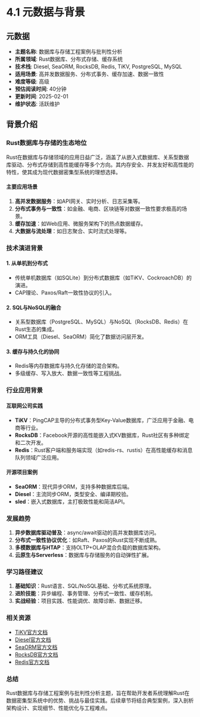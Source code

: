 # 4.1 元数据与背景

## 元数据

- **主题名称**: 数据库与存储工程案例与批判性分析
- **所属领域**: Rust数据库、分布式存储、缓存系统
- **技术栈**: Diesel, SeaORM, RocksDB, Redis, TiKV, PostgreSQL, MySQL
- **适用场景**: 高并发数据服务、分布式事务、缓存加速、数据一致性
- **难度等级**: 高级
- **预估阅读时间**: 40分钟
- **更新时间**: 2025-02-01
- **维护状态**: 活跃维护

## 背景介绍

### Rust数据库与存储的生态地位

Rust在数据库与存储领域的应用日益广泛，涵盖了从嵌入式数据库、关系型数据库驱动、分布式存储到高性能缓存等多个方向。其内存安全、并发友好和高性能的特性，使其成为现代数据密集型系统的理想选择。

#### 主要应用场景

1. **高并发数据服务**：如API网关、实时分析、日志采集等。
2. **分布式事务与一致性**：如金融、电商、区块链等对数据一致性要求极高的场景。
3. **缓存加速**：如Web应用、微服务架构下的热点数据缓存。
4. **大数据与流处理**：如日志聚合、实时流式处理等。

### 技术演进背景

#### 1. 从单机到分布式

- 传统单机数据库（如SQLite）到分布式数据库（如TiKV、CockroachDB）的演进。
- CAP理论、Paxos/Raft一致性协议的引入。

#### 2. SQL与NoSQL的融合

- 关系型数据库（PostgreSQL、MySQL）与NoSQL（RocksDB、Redis）在Rust生态的集成。
- ORM工具（Diesel、SeaORM）简化了数据访问层开发。

#### 3. 缓存与持久化的协同

- Redis等内存数据库与持久化存储的混合架构。
- 多级缓存、写入放大、数据一致性等工程挑战。

### 行业应用背景

#### 互联网公司实践

- **TiKV**：PingCAP主导的分布式事务型Key-Value数据库，广泛应用于金融、电商等行业。
- **RocksDB**：Facebook开源的高性能嵌入式KV数据库，Rust社区有多种绑定和二次开发。
- **Redis**：Rust客户端和服务端实现（如redis-rs、rustis）在高性能缓存和消息队列领域广泛应用。

#### 开源项目案例

- **SeaORM**：现代异步ORM，支持多种数据库后端。
- **Diesel**：主流同步ORM，类型安全、编译期校验。
- **sled**：嵌入式数据库，主打极致性能和简洁API。

### 发展趋势

1. **异步数据库驱动普及**：async/await驱动的高并发数据库访问。
2. **分布式一致性协议优化**：如Raft、Paxos的Rust实现不断成熟。
3. **多模数据库与HTAP**：支持OLTP+OLAP混合负载的数据库架构。
4. **云原生与Serverless**：数据库与存储服务的自动弹性扩展。

### 学习路径建议

1. **基础知识**：Rust语言、SQL/NoSQL基础、分布式系统原理。
2. **进阶技能**：异步编程、事务管理、分布式一致性、缓存机制。
3. **实战经验**：项目实践、性能调优、故障诊断、数据迁移。

### 相关资源

- [TiKV官方文档](https://tikv.org/)
- [Diesel官方文档](https://diesel.rs/)
- [SeaORM官方文档](https://www.sea-ql.org/SeaORM/)
- [RocksDB官方文档](https://rocksdb.org/)
- [Redis官方文档](https://redis.io/)

### 总结

Rust数据库与存储工程案例与批判性分析主题，旨在帮助开发者系统理解Rust在数据密集型系统中的优势、挑战与最佳实践。后续章节将结合典型案例，深入剖析架构设计、实现细节、性能优化与工程难点。
